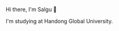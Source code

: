 <!--
**AnJW-HGU/AnJW-HGU** is a ✨ _special_ ✨ repository because its `README.md` (this file) appears on your GitHub profile.

Here are some ideas to get you started:

- 🔭 I’m currently working on ...
- 🌱 I’m currently learning ...
- 👯 I’m looking to collaborate on ...
- 🤔 I’m looking for help with ...
- 💬 Ask me about ...
- 📫 How to reach me: ...
- 😄 Pronouns: ...
- ⚡ Fun fact: ...
-->
 Hi there, I'm Salgu 👋

I'm studying at Handong Global University.
 
<!-- ![Salgu's GitHub stats](https://github-readme-stats.vercel.app/api?username=AnJW-HGU&show_icons=true&theme=city_lights) -->
